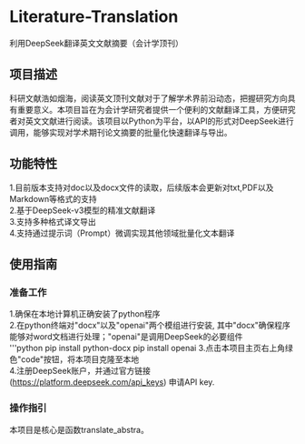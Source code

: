 # Literature-Translation
利用DeepSeek翻译英文文献摘要（会计学顶刊）

## 项目描述
科研文献浩如烟海，阅读英文顶刊文献对于了解学术界前沿动态，把握研究方向具有重要意义。本项目旨在为会计学研究者提供一个便利的文献翻译工具，方便研究者对英文文献进行阅读。该项目以Python为平台，以API的形式对DeepSeek进行调用，能够实现对学术期刊论文摘要的批量化快速翻译与导出。

## 功能特性
1.目前版本支持对doc以及docx文件的读取，后续版本会更新对txt,PDF以及Markdown等格式的支持  
2.基于DeepSeek-v3模型的精准文献翻译  
3.支持多种格式译文导出  
4.支持通过提示词（Prompt）微调实现其他领域批量化文本翻译  

## 使用指南
### 准备工作
1.确保在本地计算机正确安装了python程序  
2.在python终端对"docx"以及"openai"两个模组进行安装, 其中"docx"确保程序能够对word文档进行处理；"openai"是调用DeepSeek的必要组件    
'''python
   pip install python-docx
   pip install openai
3.点击本项目主页右上角绿色"code"按钮，将本项目克隆至本地   
4.注册DeepSeek账户，并通过官方链接(https://platform.deepseek.com/api_keys) 申请API key.  

### 操作指引
本项目是核心是函数translate_abstra。


